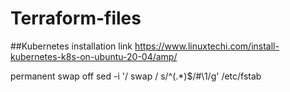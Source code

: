 # Terraform-files

##Kubernetes installation link
https://www.linuxtechi.com/install-kubernetes-k8s-on-ubuntu-20-04/amp/

permanent swap off
sed -i '/ swap / s/^\(.*\)$/#\1/g' /etc/fstab
